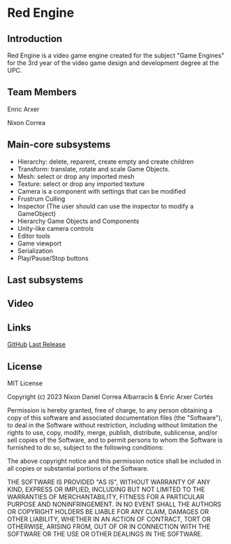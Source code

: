 # Red Engine
## Introduction
Red Engine is a video game engine created for the subject "Game Engines" for the 3rd year of the video game design and development degree at the UPC.

## Team Members
Enric Arxer


Nixon Correa

## Main-core subsystems
- Hierarchy: delete, reparent, create empty and create children
- Transform: translate, rotate and scale Game Objects.
- Mesh: select or drop any imported mesh
- Texture: select or drop any imported texture
- Camera is a component with settings that can be modified
- Frustrum Culling
- Inspector (The user should can use the inspector to modify a GameObject)
- Hierarchy Game Objects and Components
- Unity-like camera controls
- Editor tools
- Game viewport
- Serialization
- Play/Pause/Stop buttons

## Last subsystems


## Video



## Links
[GitHub](https://github.com/Luxary-92/Red_Engine_V.2)
[Last Release](https://github.com/Luxary-92/Red_Engine_V.2)


## License

MIT License

Copyright (c) 2023 Nixon Daniel Correa Albarracín & Enric Arxer Cortés

Permission is hereby granted, free of charge, to any person obtaining a copy
of this software and associated documentation files (the "Software"), to deal
in the Software without restriction, including without limitation the rights
to use, copy, modify, merge, publish, distribute, sublicense, and/or sell
copies of the Software, and to permit persons to whom the Software is
furnished to do so, subject to the following conditions:

The above copyright notice and this permission notice shall be included in all
copies or substantial portions of the Software.

THE SOFTWARE IS PROVIDED "AS IS", WITHOUT WARRANTY OF ANY KIND, EXPRESS OR
IMPLIED, INCLUDING BUT NOT LIMITED TO THE WARRANTIES OF MERCHANTABILITY,
FITNESS FOR A PARTICULAR PURPOSE AND NONINFRINGEMENT. IN NO EVENT SHALL THE
AUTHORS OR COPYRIGHT HOLDERS BE LIABLE FOR ANY CLAIM, DAMAGES OR OTHER
LIABILITY, WHETHER IN AN ACTION OF CONTRACT, TORT OR OTHERWISE, ARISING FROM,
OUT OF OR IN CONNECTION WITH THE SOFTWARE OR THE USE OR OTHER DEALINGS IN THE
SOFTWARE.
